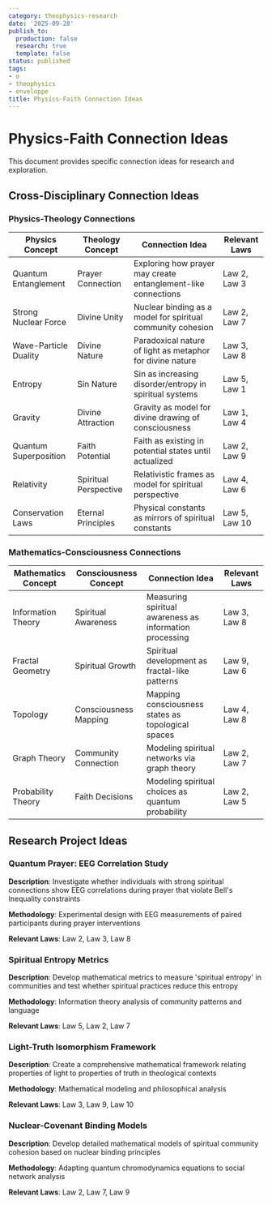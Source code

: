 ```yaml
---
category: theophysics-research
date: '2025-09-28'
publish_to:
  production: false
  research: true
  template: false
status: published
tags:
- o
- theophysics
- enveloppe
title: Physics-Faith Connection Ideas
---
```

   
# Physics-Faith Connection Ideas   
   
This document provides specific connection ideas for research and exploration.   
   
## Cross-Disciplinary Connection Ideas   
   
### Physics-Theology Connections   
   
| Physics Concept | Theology Concept | Connection Idea | Relevant Laws |   
|----------------|------------------|-----------------|---------------|   
| Quantum Entanglement | Prayer Connection | Exploring how prayer may create entanglement-like connections | Law 2, Law 3 |   
| Strong Nuclear Force | Divine Unity | Nuclear binding as a model for spiritual community cohesion | Law 2, Law 7 |   
| Wave-Particle Duality | Divine Nature | Paradoxical nature of light as metaphor for divine nature | Law 3, Law 8 |   
| Entropy | Sin Nature | Sin as increasing disorder/entropy in spiritual systems | Law 5, Law 1 |   
| Gravity | Divine Attraction | Gravity as model for divine drawing of consciousness | Law 1, Law 4 |   
| Quantum Superposition | Faith Potential | Faith as existing in potential states until actualized | Law 2, Law 9 |   
| Relativity | Spiritual Perspective | Relativistic frames as model for spiritual perspective | Law 4, Law 6 |   
| Conservation Laws | Eternal Principles | Physical constants as mirrors of spiritual constants | Law 5, Law 10 |   
   
### Mathematics-Consciousness Connections   
   
| Mathematics Concept | Consciousness Concept | Connection Idea | Relevant Laws |   
|---------------------|------------------------|-----------------|---------------|   
| Information Theory | Spiritual Awareness | Measuring spiritual awareness as information processing | Law 3, Law 8 |   
| Fractal Geometry | Spiritual Growth | Spiritual development as fractal-like patterns | Law 9, Law 6 |   
| Topology | Consciousness Mapping | Mapping consciousness states as topological spaces | Law 4, Law 8 |   
| Graph Theory | Community Connection | Modeling spiritual networks via graph theory | Law 2, Law 7 |   
| Probability Theory | Faith Decisions | Modeling spiritual choices as quantum probability | Law 2, Law 5 |   
   
## Research Project Ideas   
   
### Quantum Prayer: EEG Correlation Study   
   
**Description**: Investigate whether individuals with strong spiritual connections show EEG correlations during prayer that violate Bell's Inequality constraints   
   
**Methodology**: Experimental design with EEG measurements of paired participants during prayer interventions   
   
**Relevant Laws**: Law 2, Law 3, Law 8   
   
### Spiritual Entropy Metrics   
   
**Description**: Develop mathematical metrics to measure 'spiritual entropy' in communities and test whether spiritual practices reduce this entropy   
   
**Methodology**: Information theory analysis of community patterns and language   
   
**Relevant Laws**: Law 5, Law 2, Law 7   
   
### Light-Truth Isomorphism Framework   
   
**Description**: Create a comprehensive mathematical framework relating properties of light to properties of truth in theological contexts   
   
**Methodology**: Mathematical modeling and philosophical analysis   
   
**Relevant Laws**: Law 3, Law 9, Law 10   
   
### Nuclear-Covenant Binding Models   
   
**Description**: Develop detailed mathematical models of spiritual community cohesion based on nuclear binding principles   
   
**Methodology**: Adapting quantum chromodynamics equations to social network analysis   
   
**Relevant Laws**: Law 2, Law 7, Law 9